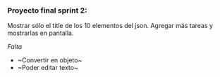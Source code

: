 ### **Proyecto final sprint 2:**

Mostrar sólo el title de los 10 elementos del json.
Agregar más tareas y mostrarlas en pantalla.

_Falta_
* ~Convertir en objeto~
* ~Poder editar texto~